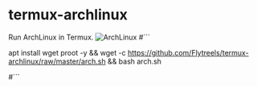 # termux-archlinux
Run ArchLinux in Termux.
![ArchLinux](https://i.loli.net/2020/06/21/5tzhJH689vGlYq2.jpg)
#```

apt install wget proot -y && wget -c https://github.com/Flytreels/termux-archlinux/raw/master/arch.sh && bash arch.sh

#```  
